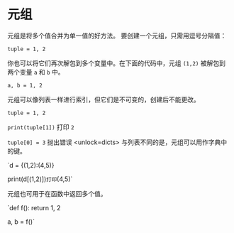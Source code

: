 # 元组
元组是将多个值合并为单一值的好方法。
要创建一个元组，只需用逗号分隔值：

`tuple = 1, 2`

你也可以将它们再次解包到多个变量中。在下面的代码中，元组 `(1,2)` 被解包到两个变量 `a` 和 `b` 中。

`a, b = 1, 2`

元组可以像列表一样进行索引，但它们是不可变的，创建后不能更改。

`tuple = 1, 2`

`print(tuple[1])`
打印 `2`

`tuple[0] = 3`
抛出错误
<unlock=dicts>
与列表不同的是，元组可以用作字典中的键。

`d = {(1,2):(4,5)}

print(d[(1,2)])`
打印 `(4,5)`</unlock>

元组也可用于在函数中返回多个值。

`def f():
    return 1, 2

a, b = f()`